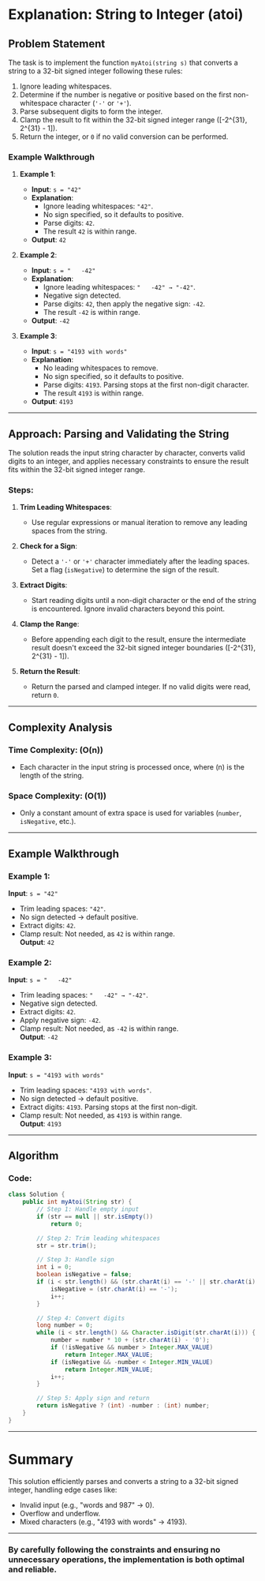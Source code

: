 # Explanation: String to Integer (atoi)

## Problem Statement
The task is to implement the function `myAtoi(string s)` that converts a string to a 32-bit signed integer following these rules:
1. Ignore leading whitespaces.
2. Determine if the number is negative or positive based on the first non-whitespace character (`'-'` or `'+'`).
3. Parse subsequent digits to form the integer.
4. Clamp the result to fit within the 32-bit signed integer range \([-2^{31}, 2^{31} - 1]\).
5. Return the integer, or `0` if no valid conversion can be performed.

### Example Walkthrough

1. **Example 1**:
   - **Input**: `s = "42"`
   - **Explanation**:  
     - Ignore leading whitespaces: `"42"`.  
     - No sign specified, so it defaults to positive.  
     - Parse digits: `42`.  
     - The result `42` is within range.  
   - **Output**: `42`

2. **Example 2**:
   - **Input**: `s = "   -42"`
   - **Explanation**:  
     - Ignore leading whitespaces: `"   -42" → "-42"`.  
     - Negative sign detected.  
     - Parse digits: `42`, then apply the negative sign: `-42`.  
     - The result `-42` is within range.  
   - **Output**: `-42`

3. **Example 3**:
   - **Input**: `s = "4193 with words"`
   - **Explanation**:  
     - No leading whitespaces to remove.  
     - No sign specified, so it defaults to positive.  
     - Parse digits: `4193`. Parsing stops at the first non-digit character.  
     - The result `4193` is within range.  
   - **Output**: `4193`

---

## Approach: Parsing and Validating the String

The solution reads the input string character by character, converts valid digits to an integer, and applies necessary constraints to ensure the result fits within the 32-bit signed integer range.

### Steps:

1. **Trim Leading Whitespaces**:
   - Use regular expressions or manual iteration to remove any leading spaces from the string.

2. **Check for a Sign**:
   - Detect a `'-'` or `'+'` character immediately after the leading spaces. Set a flag (`isNegative`) to determine the sign of the result.

3. **Extract Digits**:
   - Start reading digits until a non-digit character or the end of the string is encountered. Ignore invalid characters beyond this point.

4. **Clamp the Range**:
   - Before appending each digit to the result, ensure the intermediate result doesn't exceed the 32-bit signed integer boundaries \([-2^{31}, 2^{31} - 1]\).

5. **Return the Result**:
   - Return the parsed and clamped integer. If no valid digits were read, return `0`.

---

## Complexity Analysis

### Time Complexity: \(O(n)\)
- Each character in the input string is processed once, where \(n\) is the length of the string.

### Space Complexity: \(O(1)\)
- Only a constant amount of extra space is used for variables (`number`, `isNegative`, etc.).

---

## Example Walkthrough

### Example 1:
**Input**: `s = "42"`
- Trim leading spaces: `"42"`.  
- No sign detected → default positive.  
- Extract digits: `42`.  
- Clamp result: Not needed, as `42` is within range.  
**Output**: `42`

### Example 2:
**Input**: `s = "   -42"`
- Trim leading spaces: `"   -42" → "-42"`.  
- Negative sign detected.  
- Extract digits: `42`.  
- Apply negative sign: `-42`.  
- Clamp result: Not needed, as `-42` is within range.  
**Output**: `-42`

### Example 3:
**Input**: `s = "4193 with words"`
- Trim leading spaces: `"4193 with words"`.  
- No sign detected → default positive.  
- Extract digits: `4193`. Parsing stops at the first non-digit.  
- Clamp result: Not needed, as `4193` is within range.  
**Output**: `4193`

---

## Algorithm

### Code:

```java
class Solution {
    public int myAtoi(String str) {
        // Step 1: Handle empty input
        if (str == null || str.isEmpty()) 
            return 0;

        // Step 2: Trim leading whitespaces
        str = str.trim();

        // Step 3: Handle sign
        int i = 0;
        boolean isNegative = false;
        if (i < str.length() && (str.charAt(i) == '-' || str.charAt(i) == '+')) {
            isNegative = (str.charAt(i) == '-');
            i++;
        }

        // Step 4: Convert digits
        long number = 0;
        while (i < str.length() && Character.isDigit(str.charAt(i))) {
            number = number * 10 + (str.charAt(i) - '0');
            if (!isNegative && number > Integer.MAX_VALUE) 
                return Integer.MAX_VALUE;
            if (isNegative && -number < Integer.MIN_VALUE) 
                return Integer.MIN_VALUE;
            i++;
        }

        // Step 5: Apply sign and return
        return isNegative ? (int) -number : (int) number;
    }
}
```
---

# Summary

This solution efficiently parses and converts a string to a 32-bit signed integer, handling edge cases like:

- Invalid input (e.g., "words and 987" → 0).
- Overflow and underflow.
- Mixed characters (e.g., "4193 with words" → 4193).

---

### By carefully following the constraints and ensuring no unnecessary operations, the implementation is both optimal and reliable.

